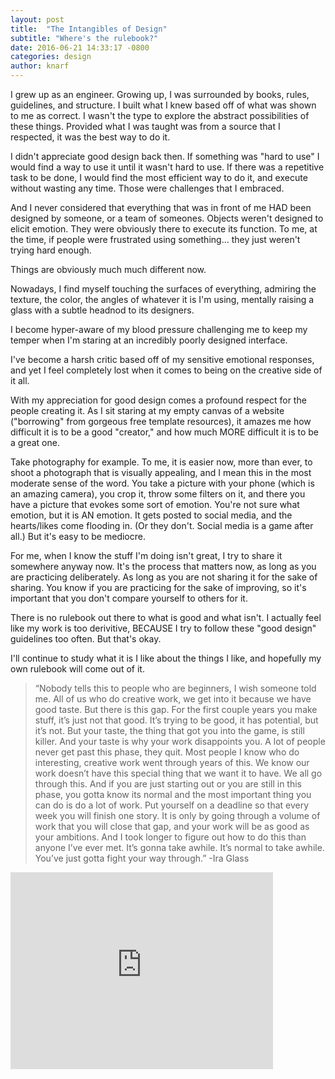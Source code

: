 ```yaml
---
layout: post
title:  "The Intangibles of Design"
subtitle: "Where's the rulebook?"
date: 2016-06-21 14:33:17 -0800
categories: design
author: knarf
---
```


I grew up as an engineer. Growing up, I was surrounded by books, rules, guidelines, and structure. I built what I knew based off of what was shown to me as correct. I wasn't the type to explore the abstract possibilities of these things.  Provided what I was taught was from a source that I respected, it was the best way to do it. 

I didn't appreciate good design back then. If something was "hard to use" I would find a way to use it until it wasn't hard to use. If there was a repetitive task to be done, I would find the most efficient way to do it, and execute without wasting any time. Those were challenges that I embraced. 

And I never considered that everything that was in front of me HAD been designed by someone, or a team of someones. Objects weren't designed to elicit emotion. They were obviously there to execute its function. To me, at the time, if people were frustrated using something... they just weren't trying hard enough. 

Things are obviously much much different now. 

<!--break-->

Nowadays, I find myself touching the surfaces of everything, admiring the texture, the color, the angles of whatever it is I'm using, mentally raising a glass with a subtle headnod to its designers. 

I become hyper-aware of my blood pressure challenging me to keep my temper when I'm staring at an incredibly poorly designed interface. 

I've become a harsh critic based off of my sensitive emotional responses, and yet I feel completely lost when it comes to being on the creative side of it all. 

With my appreciation for good design comes a profound respect for the people creating it. As I sit staring at my empty canvas of a website ("borrowing" from gorgeous free template resources), it amazes me how difficult it is to be a good "creator," and how much MORE difficult it is to be a great one. 

Take photography for example.  To me, it is easier now, more than ever, to shoot a photograph that is visually appealing, and I mean this in the most moderate sense of the word. You take a picture with your phone (which is an amazing camera), you crop it, throw some filters on it, and there you have a picture that evokes some sort of emotion. You're not sure what emotion, but it is AN emotion. It gets posted to social media, and the hearts/likes come flooding in. (Or they don't. Social media is a game after all.) But it's easy to be mediocre. 

For me, when I know the stuff I'm doing isn't great, I try to share it somewhere anyway now. It's the process that matters now, as long as you are practicing deliberately. As long as you are not sharing it for the sake of sharing. You know if you are practicing for the sake of improving, so it's important that you don't compare yourself to others for it. 

There is no rulebook out there to what is good and what isn't. I actually feel like my work is too derivitive, BECAUSE I try to follow these "good design" guidelines too often. But that's okay. 

I'll continue to study what it is I like about the things I like, and hopefully my own rulebook will come out of it.

>“Nobody tells this to people who are beginners, I wish someone told me. All of us who do creative work, we get into it because we have good taste. But there is this gap. For the first couple years you make stuff, it’s just not that good. It’s trying to be good, it has potential, but it’s not. But your taste, the thing that got you into the game, is still killer. And your taste is why your work disappoints you. A lot of people never get past this phase, they quit. Most people I know who do interesting, creative work went through years of this. We know our work doesn’t have this special thing that we want it to have. We all go through this. And if you are just starting out or you are still in this phase, you gotta know its normal and the most important thing you can do is do a lot of work. Put yourself on a deadline so that every week you will finish one story. It is only by going through a volume of work that you will close that gap, and your work will be as good as your ambitions. And I took longer to figure out how to do this than anyone I’ve ever met. It’s gonna take awhile. It’s normal to take awhile. You’ve just gotta fight your way through.”
-Ira Glass

<iframe width="420" height="315" src="https://www.youtube.com/embed/BI23U7U2aUY" frameborder="0" allowfullscreen></iframe>